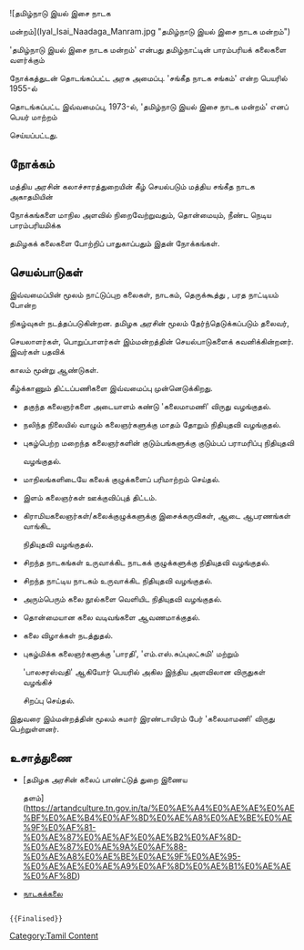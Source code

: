 ![தமிழ்நாடு இயல் இசை நாடக
மன்றம்](Iyal_Isai_Naadaga_Manram.jpg "தமிழ்நாடு இயல் இசை நாடக மன்றம்")
'தமிழ்நாடு இயல் இசை நாடக மன்றம்' என்பது தமிழ்நாட்டின் பாரம்பரியக் கலைகளை வளர்க்கும்
நோக்கத்துடன் தொடங்கப்பட்ட அரசு அமைப்பு. \'சங்கீத நாடக சங்கம்' என்ற பெயரில் 1955-ல்
தொடங்கப்பட்ட இவ்வமைப்பு, 1973-ல், \'தமிழ்நாடு இயல் இசை நாடக மன்றம்' எனப் பெயர் மாற்றம்
செய்யப்பட்டது.

## நோக்கம்

மத்திய அரசின் கலாச்சாரத்துறையின் கீழ் செயல்படும் மத்திய சங்கீத நாடக அகாதமியின்
நோக்கங்களை மாநில அளவில் நிறைவேற்றுவதும், தொன்மையும், நீண்ட நெடிய பாரம்பரியமிக்க
தமிழகக் கலைகளை போற்றிப் பாதுகாப்பதும் இதன் நோக்கங்கள்.

## செயல்பாடுகள்

இவ்வமைப்பின் மூலம் நாட்டுப்புற கலைகள், நாடகம், தெருக்கூத்து , பரத நாட்டியம் போன்ற
நிகழ்வுகள் நடத்தப்படுகின்றன. தமிழக அரசின் மூலம் தேர்ந்தெடுக்கப்படும் தலைவர்,
செயலாளர்கள், பொறுப்பாளர்கள் இம்மன்றத்தின் செயல்பாடுகளைக் கவனிக்கின்றனர். இவர்கள் பதவிக்
காலம் மூன்று ஆண்டுகள்.

கீழ்க்காணும் திட்டப்பணிகளை இவ்வமைப்பு முன்னெடுக்கிறது.

-   தகுந்த கலைஞர்களை அடையாளம் கண்டு \'கலைமாமணி\' விருது வழங்குதல்.
-   நலிந்த நிலையில் வாழும் கலைஞர்களுக்கு மாதம் தோறும் நிதியுதவி வழங்குதல்.
-   புகழ்பெற்ற மறைந்த கலைஞர்களின் குடும்பங்களுக்கு குடும்பப் பராமரிப்பு நிதியுதவி
    வழங்குதல்.
-   மாநிலங்களிடையே கலைக் குழுக்களைப் பரிமாற்றம் செய்தல்.
-   இளம் கலைஞர்கள் ஊக்குவிப்புத் திட்டம்.
-   கிராமியகலைஞர்கள்/கலைக்குழுக்களுக்கு இசைக்கருவிகள், ஆடை ஆபரணங்கள் வாங்கிட
    நிதியுதவி வழங்குதல்.
-   சிறந்த நாடகங்கள் உருவாக்கிட நாடகக் குழுக்களுக்கு நிதியுதவி வழங்குதல்.
-   சிறந்த நாட்டிய நாடகம் உருவாக்கிட நிதியுதவி வழங்குதல்.
-   அரும்பெரும் கலை நூல்களை வெளியிட நிதியுதவி வழங்குதல்.
-   தொன்மையான கலை வடிவங்களை ஆவணமாக்குதல்.
-   கலை விழாக்கள் நடத்துதல்.
-   புகழ்மிக்க கலைஞர்களுக்கு \'பாரதி\', \'எம்.எஸ்.சுப்புலட்சுமி\' மற்றும்
    \'பாலசரஸ்வதி\' ஆகியோர் பெயரில் அகில இந்திய அளவிலான விருதுகள் வழங்கிச்
    சிறப்பு செய்தல்.

இதுவரை இம்மன்றத்தின் மூலம் சுமார் இரண்டாயிரம் பேர் \'கலைமாமணி' விருது பெற்றுள்ளனர்.

## உசாத்துணை

-   [தமிழக அரசின் கலைப் பாண்ட்டுத் துறை இணைய
    தளம்](https://artandculture.tn.gov.in/ta/%E0%AE%A4%E0%AE%AE%E0%AE%BF%E0%AE%B4%E0%AF%8D%E0%AE%A8%E0%AE%BE%E0%AE%9F%E0%AF%81-%E0%AE%87%E0%AE%AF%E0%AE%B2%E0%AF%8D-%E0%AE%87%E0%AE%9A%E0%AF%88-%E0%AE%A8%E0%AE%BE%E0%AE%9F%E0%AE%95-%E0%AE%AE%E0%AE%A9%E0%AF%8D%E0%AE%B1%E0%AE%AE%E0%AF%8D)
-   [நாடகக்கலை](https://tamizhnatakavaralaru.blogspot.com/)

```{=mediawiki}
{{Finalised}}
```
[Category:Tamil Content](Category:Tamil_Content "wikilink")
